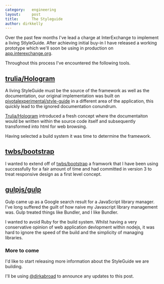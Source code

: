 ```yaml
---
category:   engineering
layout:     post
title:      The Styleguide
author: dirkkelly
---
```


Over the past few months I've lead a charge at InterExchange to implement
a living StlyleGuide. After achieving initial buy-in I have released a 
working prototype which we'll soon be using in production on
[app.interexchange.org](app.interexchange.org).

Throughout this process I've encountered the following tools.

## [trulia/Hologram](https://github.com/trulia/hologram)

A living StyleGuide must be the source of the framework as well as the 
documentation, our original implementation was built on [pivotalexperimental/style-guide](https://github.com/pivotalexperimental/style-guide) in a
different area of the application, this quickly lead to the ignored documentation
conundrum.

[Trulia/Hologram](https://github.com/trulia/hologram) introduced a fresh
concept where the documentaiton would be written within the source code itself and subsequently
transformed into html for web browsing.

Having selected a build system it was time to determine the framework.

## [twbs/bootstrap](https://github.com/twbs/bootstrap)

I wanted to extend off of [twbs/bootstrap](https://github.com/twbs/bootstrap)
a framwork that I have been using successfully for a fair amount of time and had 
committed in version 3 to treat responsive design as a first level concept.

## [gulpjs/gulp](https://github.com/gulpjs/gulp/)

Gulp came up as a Google search result for a JavaScript library manager. I've long
suffered the guilt of how naive my Javascript library management was. Gulp treated
things like Bundler, and I like Bundler.

I wanted to avoid Ruby for the build system. Whilst having a very conservative
opinion of web application devlopment within nodejs, it was hard to ignore the speed
of the build and the simplicity of managing libraries.

### More to come

I'd like to start releasing more information about the StyleGuide we are building.

I'll be using [@dirkabroad](https://twitter.com/dirkabroad) to announce any updates
to this post.


